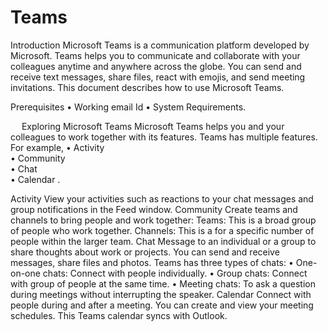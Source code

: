 # Teams
Introduction
Microsoft Teams is a communication platform developed by Microsoft. Teams helps you to communicate and collaborate with your colleagues anytime and anywhere across the globe. You can send and receive text messages, share files, react with emojis, and send meeting invitations.
This document describes how to use Microsoft Teams.

Prerequisites
•	Working email Id
•	System Requirements.



 
Exploring Microsoft Teams
Microsoft Teams helps you and your colleagues to work together with its features. Teams has multiple features. For example,
•	Activity  
•	Community  
•	Chat  
•	Calendar  .
 

Activity
View your activities such as reactions to your chat messages and group notifications in the Feed window.
Community
Create teams and channels to bring people and work together:
Teams: This is a broad group of people who work together.
Channels: This is a for a specific number of people within the larger team.
Chat
Message to an individual or a group to share thoughts about work or projects. You can send and receive messages, share files and photos.
Teams has three types of chats:
•	One-on-one chats: Connect with people individually.
•	Group chats: Connect with group of people at the same time.
•	Meeting chats: To ask a question during meetings without interrupting the speaker.
Calendar
Connect with people during and after a meeting. You can create and view your meeting schedules. This Teams calendar syncs with Outlook.
